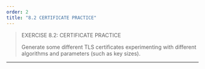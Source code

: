 ```yaml
---
order: 2
title: "8.2 CERTIFICATE PRACTICE"
---
```


> EXERCISE 8.2: CERTIFICATE PRACTICE
> 
> Generate some different TLS certificates experimenting with 
> different algorithms and parameters (such as key sizes). 

--------------------------------